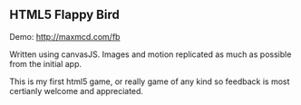 ## HTML5 Flappy Bird

Demo: http://maxmcd.com/fb

Written using canvasJS. Images and motion replicated as much as possible from the initial app. 

This is my first html5 game, or really game of any kind so feedback is most certianly welcome and appreciated. 
